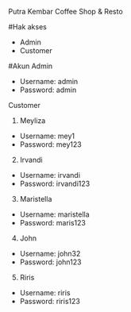 Putra Kembar Coffee Shop & Resto

#Hak akses
- Admin
- Customer

#Akun
Admin
- Username: admin
- Password: admin

Customer
1. Meyliza
- Username: mey1
- Password: mey123

2. Irvandi
- Username: irvandi
- Password: irvandi123

3. Maristella
- Username: maristella
- Password: maris123

4. John
- Username: john32
- Password: john123

5. Riris
- Username: riris
- Password: riris123